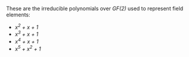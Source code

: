 These are the irreducible polynomials over *GF(2)* used to represent field elements:

* *x<sup>2</sup> + x + 1*
* *x<sup>3</sup> + x + 1*
* *x<sup>4</sup> + x + 1*
* *x<sup>5</sup> + x<sup>2</sup> + 1*
